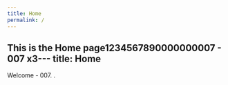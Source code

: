 ```yaml
---
title: Home
permalink: /
---
```

This is the **Home** page1234567890000000007 - 007 x3---
title: Home
---
Welcome - 007.
.
